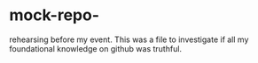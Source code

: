 # mock-repo-
rehearsing before my event.
This was a file to investigate if all my foundational knowledge on github was truthful.
